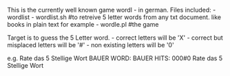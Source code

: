 This is the currently well known game wordl - in german.
Files included:
    - wordlist
    - wordlist.sh #to retreive 5 letter words from any txt document. like books in plain text for example
    - wordle.pl #the game

Target is to guess the 5 Letter word.
    - correct letters will be 'X'
    - correct but misplaced letters will be '#'
    - non existing letters will be '0'

e.g.
    Rate das 5 Stellige Wort
    BAUER
    WORD: BAUER
    HITS: 000#0
    Rate das 5 Stellige Wort

